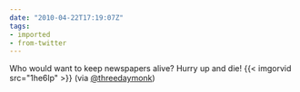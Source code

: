 ```yaml
---
date: "2010-04-22T17:19:07Z"
tags:
- imported
- from-twitter
---
```

Who would want to keep newspapers alive? Hurry up and die\! {{< imgorvid src="1he6lp" >}} \(via [@threedaymonk](/twitter/#/threedaymonk)\)
